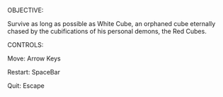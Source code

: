 OBJECTIVE:

Survive as long as possible as White Cube, an orphaned cube eternally chased by the cubifications of his personal demons, the Red Cubes.

CONTROLS:

Move: Arrow Keys

Restart: SpaceBar

Quit: Escape
